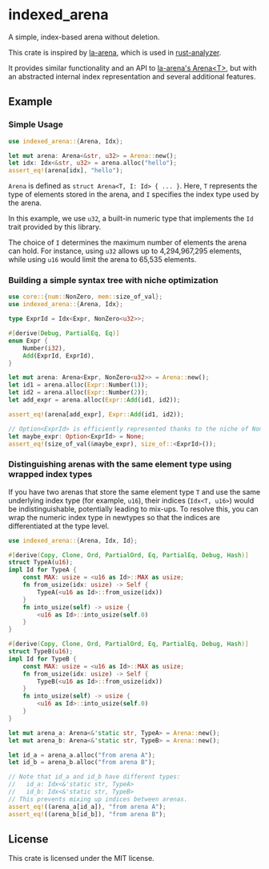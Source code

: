 # indexed_arena

A simple, index-based arena without deletion.

This crate is inspired by [la-arena](https://crates.io/crates/la-arena), which is used in [rust-analyzer](https://github.com/rust-lang/rust-analyzer).

It provides similar functionality and an API to [la-arena's Arena\<T\>](https://docs.rs/la-arena/latest/la_arena/struct.Arena.html), but with an abstracted internal index representation and several additional features.

## Example

### Simple Usage

```rust
use indexed_arena::{Arena, Idx};

let mut arena: Arena<&str, u32> = Arena::new();
let idx: Idx<&str, u32> = arena.alloc("hello");
assert_eq!(arena[idx], "hello");
```

`Arena` is defined as `struct Arena<T, I: Id> { ... }`.
Here, `T` represents the type of elements stored in the arena, and `I` specifies the index type used by the arena.

In this example, we use `u32`, a built-in numeric type that implements the `Id` trait provided by this library.

The choice of `I` determines the maximum number of elements the arena can hold.
For instance, using `u32` allows up to 4,294,967,295 elements, while using `u16` would limit the arena to 65,535 elements.

### Building a simple syntax tree with niche optimization

```rust
use core::{num::NonZero, mem::size_of_val};
use indexed_arena::{Arena, Idx};

type ExprId = Idx<Expr, NonZero<u32>>;

#[derive(Debug, PartialEq, Eq)]
enum Expr {
    Number(i32),
    Add(ExprId, ExprId),
}

let mut arena: Arena<Expr, NonZero<u32>> = Arena::new();
let id1 = arena.alloc(Expr::Number(1));
let id2 = arena.alloc(Expr::Number(2));
let add_expr = arena.alloc(Expr::Add(id1, id2));

assert_eq!(arena[add_expr], Expr::Add(id1, id2));

// Option<ExprId> is efficiently represented thanks to the niche of NonZero<u32>.
let maybe_expr: Option<ExprId> = None;
assert_eq!(size_of_val(&maybe_expr), size_of::<ExprId>());
```

###  Distinguishing arenas with the same element type using wrapped index types

If you have two arenas that store the same element type `T` and use the same underlying index type (for example, `u16`),
their indices (`Idx<T, u16>`) would be indistinguishable, potentially leading to mix-ups.
To resolve this, you can wrap the numeric index type in newtypes so that the indices are differentiated at the type level.

```rust
use indexed_arena::{Arena, Idx, Id};

#[derive(Copy, Clone, Ord, PartialOrd, Eq, PartialEq, Debug, Hash)]
struct TypeA(u16);
impl Id for TypeA {
    const MAX: usize = <u16 as Id>::MAX as usize;
    fn from_usize(idx: usize) -> Self {
        TypeA(<u16 as Id>::from_usize(idx))
    }
    fn into_usize(self) -> usize {
        <u16 as Id>::into_usize(self.0)
    }
}

#[derive(Copy, Clone, Ord, PartialOrd, Eq, PartialEq, Debug, Hash)]
struct TypeB(u16);
impl Id for TypeB {
    const MAX: usize = <u16 as Id>::MAX as usize;
    fn from_usize(idx: usize) -> Self {
        TypeB(<u16 as Id>::from_usize(idx))
    }
    fn into_usize(self) -> usize {
        <u16 as Id>::into_usize(self.0)
    }
}

let mut arena_a: Arena<&'static str, TypeA> = Arena::new();
let mut arena_b: Arena<&'static str, TypeB> = Arena::new();

let id_a = arena_a.alloc("from arena A");
let id_b = arena_b.alloc("from arena B");

// Note that id_a and id_b have different types:
//   id_a: Idx<&'static str, TypeA>
//   id_b: Idx<&'static str, TypeB>
// This prevents mixing up indices between arenas.
assert_eq!((arena_a[id_a]), "from arena A");
assert_eq!((arena_b[id_b]), "from arena B");
```

## License

This crate is licensed under the MIT license.
